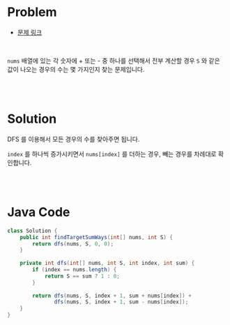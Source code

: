 # Problem

- [문제 링크](https://leetcode.com/problems/target-sum/)

<br>

`nums` 배열에 있는 각 숫자에 + 또는 - 중 하나를 선택해서 전부 계산할 경우 `S` 와 같은 값이 나오는 경우의 수는 몇 가지인지 찾는 문제입니다.

<br><br>

# Solution

DFS 를 이용해서 모든 경우의 수를 찾아주면 됩니다.

`index` 를 하나씩 증가시키면서 `nums[index]` 를 더하는 경우, 빼는 경우를 차례대로 확인합니다.

<br><br>

# Java Code

```java
class Solution {
    public int findTargetSumWays(int[] nums, int S) {
        return dfs(nums, S, 0, 0);
    }
    
    private int dfs(int[] nums, int S, int index, int sum) {
        if (index == nums.length) {
            return S == sum ? 1 : 0;
        }
        
        return dfs(nums, S, index + 1, sum + nums[index]) +
               dfs(nums, S, index + 1, sum - nums[index]);
    }
}

```
